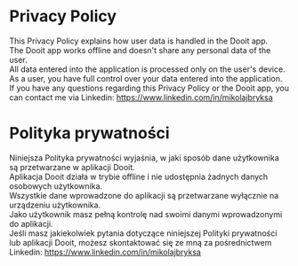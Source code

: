 # Privacy Policy

This Privacy Policy explains how user data is handled in the Dooit app.  
The Dooit app works offline and doesn't share any personal data of the user.  
All data entered into the application is processed only on the user's device.  
As a user, you have full control over your data entered into the application.  
If you have any questions regarding this Privacy Policy or the Dooit app, you can contact me via Linkedin: https://www.linkedin.com/in/mikolajbryksa  

# Polityka prywatności

Niniejsza Polityka prywatności wyjaśnia, w jaki sposób dane użytkownika są przetwarzane w aplikacji Dooit.  
Aplikacja Dooit działa w trybie offline i nie udostępnia żadnych danych osobowych użytkownika.  
Wszystkie dane wprowadzone do aplikacji są przetwarzane wyłącznie na urządzeniu użytkownika.  
Jako użytkownik masz pełną kontrolę nad swoimi danymi wprowadzonymi do aplikacji.  
Jeśli masz jakiekolwiek pytania dotyczące niniejszej Polityki prywatności lub aplikacji Dooit, możesz skontaktować się ze mną za pośrednictwem Linkedin: https://www.linkedin.com/in/mikolajbryksa  
